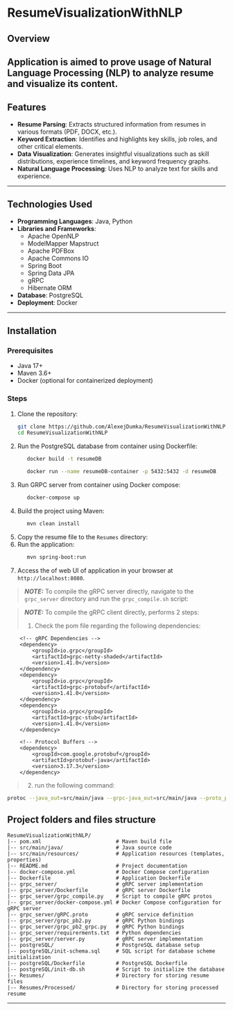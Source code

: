 # ResumeVisualizationWithNLP

## Overview

Application is aimed to prove usage of Natural Language Processing (NLP) to analyze resume and visualize its content.
---

## Features

- **Resume Parsing**: Extracts structured information from resumes in various formats (PDF, DOCX, etc.).
- **Keyword Extraction**: Identifies and highlights key skills, job roles, and other critical elements.
- **Data Visualization**: Generates insightful visualizations such as skill distributions, experience timelines, and keyword frequency graphs.
- **Natural Language Processing**: Uses NLP to analyze text for skills and experience.


---

## Technologies Used

- **Programming Languages**: Java, Python
- **Libraries and Frameworks**:
  - Apache OpenNLP
  - ModelMapper Mapstruct
  - Apache PDFBox
  - Apache Commons IO
  - Spring Boot
  - Spring Data JPA
  - gRPC
  - Hibernate ORM
- **Database**: PostgreSQL
- **Deployment**: Docker

---

## Installation

### Prerequisites

- Java 17+
- Maven 3.6+
- Docker (optional for containerized deployment)

### Steps

1. Clone the repository:
   ```bash
   git clone https://github.com/AlexejDumka/ResumeVisualizationWithNLP.git
   cd ResumeVisualizationWithNLP
   ```
2. Run the PostgreSQL database from container using Dockerfile:
   ```bash
      docker build -t resumeDB 
   ```
   ```bash
      docker run --name resumeDB-container -p 5432:5432 -d resumeDB
   ```
3. Run GRPC server from container using Docker compose:
   ```bash
      docker-compose up
   ```
4. Build the project using Maven:
   ```bash
      mvn clean install
   ```
5. Copy the resume file to the `Resumes` directory:
6. Run the application:
   ```bash
      mvn spring-boot:run
   ```
4. Access the of web  UI of application in your browser at `http://localhost:8080`.

> **_NOTE:_**  To compile the gRPC server directly, navigate to the `grpc_server` directory and run the `grpc_compile.sh` script:


> **_NOTE:_**  To compile the gRPC client directly, performs 2 steps:
> 1. Check the pom file regarding the following dependencies:
```
    <!-- gRPC Dependencies -->
    <dependency>
        <groupId>io.grpc</groupId>
        <artifactId>grpc-netty-shaded</artifactId>
        <version>1.41.0</version>
    </dependency>
    <dependency>
        <groupId>io.grpc</groupId>
        <artifactId>grpc-protobuf</artifactId>
        <version>1.41.0</version>
    </dependency>
    <dependency>
        <groupId>io.grpc</groupId>
        <artifactId>grpc-stub</artifactId>
        <version>1.41.0</version>
    </dependency>
    
    <!-- Protocol Buffers -->
    <dependency>
        <groupId>com.google.protobuf</groupId>
        <artifactId>protobuf-java</artifactId>
        <version>3.17.3</version>
    </dependency>
```

> 2. run the following command:
```bash 
protoc --java_out=src/main/java --grpc-java_out=src/main/java --proto_path=. text_processor.proto
   ```

## Project folders and files structure

```
ResumeVisualizationWithNLP/
|-- pom.xml                        # Maven build file
|-- src/main/java/                 # Java source code
|-- src/main/resources/            # Application resources (templates, properties)
|-- README.md                      # Project documentation
|-- docker-compose.yml             # Docker Compose configuration
|-- Dockerfile                     # Application Dockerfile
|-- grpc_server/                   # gRPC server implementation
|-- grpc_server/Dockerfile         # gRPC server Dockerfile
|-- grpc_server/grpc_compile.py    # Script to compile gRPC protos
|-- grpc_server/docker-compose.yml # Docker Compose configuration for gRPC server
|-- grpc_server/gRPC.proto         # gRPC service definition 
|-- grpc_server/grpc_pb2.py        # gRPC Python bindings
|-- grpc_server/grpc_pb2_grpc.py   # gRPC Python bindings 
|-- grpc_server/requirerments.txt  # Python dependencies
|-- grpc_server/server.py          # gRPC server implementation
|-- postgreSQL/                    # PostgreSQL database setup
|-- postgreSQL/init-schema.sql     # SQL script for database scheme initialization
|-- postgreSQL/Dockerfile          # PostgreSQL Dockerfile
|-- postgreSQL/init-db.sh          # Script to initialize the database
|-- Resumes/                       # Directory for storing resume files
|-- Resumes/Processed/             # Directory for storing processed resume
```

---
